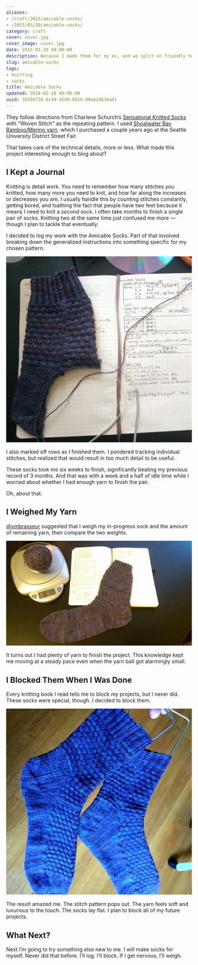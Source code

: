 ```yaml
---
aliases:
- /craft/2015/amicable-socks/
- /2015/05/20/amicable-socks/
category: craft
cover: cover.jpg
cover_image: cover.jpg
date: 2015-05-20 00:00:00
description: Because I made them for my ex, and we split on friendly terms
slug: amicable-socks
tags:
- knitting
- socks
title: Amicable Socks
updated: 2018-02-18 00:00:00
uuid: 38294718-8c49-45d9-8816-00ab2463dab1
---
```


They follow directions from Charlene Schurch’s [Sensational Knitted
Socks](https://www.goodreads.com/book/show/399836.Sensational_Knitted_Socks)
with "Woven Stitch" as the repeating pattern. I used [Shoalwater Bay
Bamboo/Merino yarn](http://shoalwaterbayyarn.com/bamboo.html), which I
purchased a couple years ago at the Seattle University District Street
Fair.

That takes care of the technical details, more or less. What made this
project interesting enough to blog about?

I Kept a Journal
----------------

Knitting is detail work. You need to remember how many stitches you
knitted, how many more you need to knit, and how far along the increases
or decreases you are. I usually handle this by counting stitches
constantly, getting bored, and loathing the fact that people have two
feet because it means I need to knit a *second* sock. I often take
months to finish a single pair of socks. Knitting two at the same time
just confused me more — though I plan to tackle that eventually.

I decided to log my work with the Amicable Socks. Part of that involved
breaking down the generalized instructions into something specific for
my chosen pattern.

![in-progress socks laid out on project page](amicable-socks-logged.jpg "I knew I'd find a use for my Moleskine eventually")

I also marked off rows as I finished them. I pondered tracking
individual stitches, but realized that would result in too much detail
to be useful.

These socks took me six weeks to finish, significantly beating my
previous record of 3 months. And that was with a week and a half of idle
time while I worried about whether I had enough yarn to finish the pair.

Oh, about that.

I Weighed My Yarn
-----------------

[@vmbrasseur](https://twitter.com/vmbrasseur) suggested that I weigh my
in-progress sock and the amount of remaining yarn, then compare the two
weights.

![sock laid flat, with remaining yarn on scale](amicable-socks-weighed.jpg "The sock weighed 1.3 ounces")

It turns out I had plenty of yarn to finish the project. This knowledge
kept me moving at a steady pace even when the yarn ball got alarmingly
small.

I Blocked Them When I Was Done
------------------------------

Every knitting book I read tells me to block my projects, but I never
did. These socks were special, though. I decided to block them.

![finished socks on sock hangers](amicable-socks-blocked.jpg "The important thing is the blocking, not me going crazy with filters.")

The result amazed me. The stitch pattern pops out. The yarn feels soft
and luxurious to the touch. The socks lay flat. I plan to block all of
my future projects.

What Next?
----------

Next I’m going to try something else new to me. I will make socks for
myself. Never did that before. I’ll log. I’ll block. If I get nervous,
I’ll weigh.